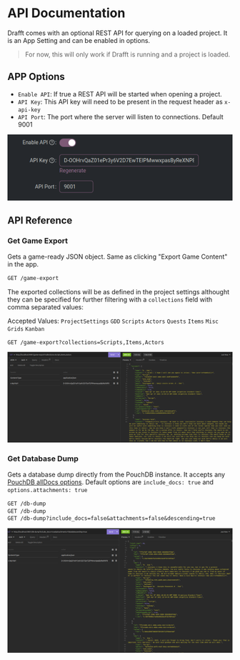 # API Documentation

Drafft comes with an optional REST API for querying on a loaded project.
It is an App Setting and can be enabled in options.

> For now, this will only work if Drafft is running and a project is loaded. 

## APP Options

- `Enable API`: If true a REST API will be started when opening a project.
- `API Key`: This API key will need to be present in the request header as `x-api-key`
- `API Port`: The port where the server will listen to connections. Default 9001

![Api Options](/img/api-options-01.png)
## API Reference

### Get Game Export

Gets a game-ready JSON object. Same as clicking "Export Game Content" in the app.

```rest
GET /game-export
```

The exported collections will be as defined in the project settings althought they can be specified for further filtering with a `collections` field with comma separated values:

Accepted Values: `ProjectSettings` `GDD` `Scripts` `Actors` `Quests` `Items` `Misc` `Grids` `Kanban`

```
GET /game-export?collections=Scripts,Items,Actors
```

![](/img/api-game-export.png)
### Get Database Dump

Gets a database dump directly from the PouchDB instance. It accepts any [PouchDB allDocs options](https://pouchdb.com/api.html#batch_fetch).
Default options are `include_docs: true` and `options.attachments: true`

```rest
GET /db-dump
GET /db-dump
GET /db-dump?include_docs=false&attachments=false&descending=true
```

![Database Dump](/img/api-db-dump.png)
